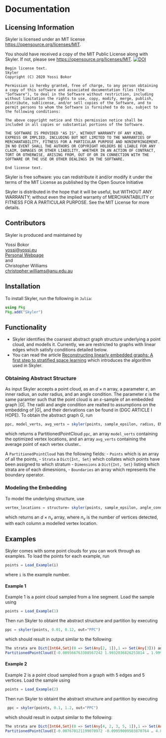 # Documentation

## Licensing Information

Skyler is licensed under an MIT license <https://opensource.org/licenses/MIT>.

You should have received a copy of the MIT Public License along with Skyler.  If not, please see <https://opensource.org/licenses/MIT>.
[![DOI](https://zenodo.org/badge/252151758.svg)](https://zenodo.org/badge/latestdoi/252151758)


```
Begin license text.
Skyler
Copyright (C) 2020 Yossi Bokor

Permission is hereby granted, free of charge, to any person obtaining a copy of this software and associated documentation files (the "Software"), to deal in the Software without restriction, including without limitation the rights to use, copy, modify, merge, publish, distribute, sublicense, and/or sell copies of the Software, and to permit persons to whom the Software is furnished to do so, subject to the following conditions:

The above copyright notice and this permission notice shall be included in all copies or substantial portions of the Software.

THE SOFTWARE IS PROVIDED "AS IS", WITHOUT WARRANTY OF ANY KIND, EXPRESS OR IMPLIED, INCLUDING BUT NOT LIMITED TO THE WARRANTIES OF MERCHANTABILITY, FITNESS FOR A PARTICULAR PURPOSE AND NONINFRINGEMENT. IN NO EVENT SHALL THE AUTHORS OR COPYRIGHT HOLDERS BE LIABLE FOR ANY CLAIM, DAMAGES OR OTHER LIABILITY, WHETHER IN AN ACTION OF CONTRACT, TORT OR OTHERWISE, ARISING FROM, OUT OF OR IN CONNECTION WITH THE SOFTWARE OR THE USE OR OTHER DEALINGS IN THE SOFTWARE.

End license text.
```

Skyler is free software: you can redistribute it and/or modify
 it under the terms of the MIT License as published by
 the Open Source Initiative

 Skyler is distributed in the hope that it will be useful, but WITHOUT ANY WARRANTY; without even the implied warranty of MERCHANTABILITY or FITNESS FOR A PARTICULAR PURPOSE.  See the MIT License for more details.

## Contributors

Skyler is produced and maintained by

Yossi Bokor \
<yossi@yossi.eu> \
[Personal Webpage](http://yossi.eu) \
and \
Christopher Williams\
<christopher.williams@anu.edu.au>
## Installation
To install Skyler, run the following in `Julia`:
```julia
using Pkg
Pkg.add("Skyler")
```

## Functionality
- Skyler identifies the coarsest abstract graph structure underlying a point cloud, and modells it. Currently, we are restricted to graphs with linear edges which satisfy conditions detailed below. 
- You can read the article [Reconstructing linearly embedded graphs: A first step to stratified space learning](https://www.aimsciences.org/article/doi/10.3934/fods.2021026) which introduces the algorithm used in Skyler.
 </ul>


### Obtaining Abstract Structure

As input Skyler accepts a point cloud, as an $d \times n$ array, a parameter $\varepsilon$, an inner radius, an outer radius, and an angle condition. The parameter $\varepsilon$ is the same paramter such that the point cloud is an $\varepsilon$-sample of an embedded graph $|G|$. The radii and angle condition are realted to assumptions on the embedding of $|G|$, and their derivations can be found in (DGC ARTICLE I HOPE). To obtain the abstract graph $G$, run 

```julia
ppc, model_verts, avg_verts = skyler(points, sample_epsilon, radius, EM_it=3, sigma=sample_epsilon/2)
```

which returns a PartitionedPointCloud  `ppc`, an array `model_verts` containing the optimized vertex locations, and an array `avg_verts` containing the average point of each vertex cluster..

A `PartitionedPointCloud` has the following fields:
	- `Points` which is an array of all the points,
	- `Strata` a `Dict{Int, Set}` which collates which points have been assigned to which stratum
	- `Dimensions` a `Dict{Int, Set}` listing which strata are of each dimesnions, 
	- `Boundaries` an array which represents the boundary operator.
	

### Modeling the Embedding

To model the underlying structure, use 

```julia
vertex_locations = structure= skyler(points, sample_epsilon, angle_condition, inner_radius, outer_radius, vertex_threshold, edge_threshold)
```

which returns an $d \times n_v$ array, where $n_v$ is the number of vertices detected, with each column a modelled vertex location.

## Examples

Skyler comes with some point clouds for you can work through as examples. To load the points for each example, run

```julia
points = Load_Example(i)
```
where `i` is the example number.

#### Example 1

Example 1 is a point cloud sampled from a line segment. Load the sample using 

```julia
points = Load_Example(1)
```

Then run Skyler to obtaint the abstract structure and partition by executing 

```julia
ppc = skyler(points, 0.01, 0.12, out="PPC")
```
which should result in output similar to the following:

```julia
The strata are Dict{Int64,Set}(0 => Set(Any[2, 1]),1 => Set(Any[3])) and the boundary matrix is  [0.0 0.0 1.0; 0.0 0.0 1.0; 0.0 0.0 0.0].
PartitionedPointCloud([-0.009566763308567242 1.9932036826253814 … 1.999301914407944 2.003116429018376; -0.0028076084902411745 0.9975271026710401 … 0.9951311441125332 0.99744890927049], Dict{Int64,Set}(2 => Set(Any[2, 441, 442, 432, 447, 428, 430, 437, 435, 431  …  434, 429, 444, 436, 446, 439, 440, 450, 438, 449]),3 => Set(Any[288, 306, 29, 300, 289, 74, 176, 57, 285, 318  …  341, 186, 321, 420, 423, 271, 23, 315, 322, 218]),1 => Set(Any[12, 4, 18, 3, 16, 11, 5, 21, 20, 7, 9, 13, 10, 14, 19, 17, 8, 15, 6, 1])), Dict{Int64,Set}(0 => Set(Any[2, 1]),1 => Set(Any[3])), [0.0 0.0 1.0; 0.0 0.0 1.0; 0.0 0.0 0.0])
```


#### Example 2 

Example 2 is a point cloud sampled from a graph with 5 edges and 5 vertices. Load the sample using 

```julia
points = Load_Example(2)
```

Then run Skyler to obtaint the abstract structure and partition by executing 

```julia
 ppc = skyler(points, 0.1, 1.2, out="PPC")
```
which should result in output similar to the following:

```julia
The strata are Dict{Int64,Set}(0 => Set(Any[4, 2, 3, 5, 1]),1 => Set(Any[7, 9, 10, 8, 6])) and the boundary matrix is  [0.0 0.0 0.0 0.0 0.0 1.0 1.0 0.0 0.0 1.0; 0.0 0.0 0.0 0.0 0.0 0.0 0.0 1.0 1.0 0.0; 0.0 0.0 0.0 0.0 0.0 0.0 0.0 0.0 1.0 1.0; 0.0 0.0 0.0 0.0 0.0 0.0 1.0 1.0 0.0 0.0; 0.0 0.0 0.0 0.0 0.0 1.0 0.0 0.0 0.0 0.0; 0.0 0.0 0.0 0.0 0.0 0.0 0.0 0.0 0.0 0.0; 0.0 0.0 0.0 0.0 0.0 0.0 0.0 0.0 0.0 0.0; 0.0 0.0 0.0 0.0 0.0 0.0 0.0 0.0 0.0 0.0; 0.0 0.0 0.0 0.0 0.0 0.0 0.0 0.0 0.0 0.0; 0.0 0.0 0.0 0.0 0.0 0.0 0.0 0.0 0.0 0.0].
PartitionedPointCloud([-0.007670121199078972 -0.09959009503870764 … 4.8232765059435225 4.923038846261083; -0.007670121199078972 -0.09959009503870764 … 0.5335914379931135 0.5214683517413553; -0.007670121199078972 -0.09959009503870764 … 3.4192839435193365 3.4814584770681027], Dict{Int64,Set}(7 => Set(Any[241, 197, 215, 249, 207, 201, 283, 252, 182, 279  …  268, 281, 243, 191, 222, 277, 271, 255, 218, 276]),4 => Set(Any[288, 306, 300, 296, 428, 289, 435, 20, 285, 448  …  24, 429, 427, 446, 439, 23, 305, 438, 449, 301]),9 => Set(Any[532, 520, 491, 478, 542, 499, 477, 509, 494, 521  …  519, 560, 540, 535, 562, 485, 502, 498, 496, 508]),10 => Set(Any[633, 658, 654, 624, 611, 614, 625, 612, 616, 664  …  629, 666, 667, 646, 663, 657, 640, 676, 661, 659]),2 => Set(Any[461, 11, 464, 462, 8, 323, 458, 318, 459, 308  …  319, 456, 321, 454, 312, 317, 463, 472, 315, 322]),3 => Set(Any[584, 574, 698, 699, 566, 582, 573, 569, 694, 14  …  576, 688, 695, 578, 689, 580, 687, 686, 15, 581]),5 => Set(Any[148, 136, 25, 147, 29, 151, 144, 155, 142, 150  …  26, 146, 138, 145, 28, 149, 27, 137, 141, 30]),8 => Set(Any[329, 370, 365, 391, 400, 342, 384, 375, 372, 407  …  415, 341, 378, 389, 420, 423, 424, 358, 349, 405]),6 => Set(Any[89, 134, 131, 74, 57, 78, 112, 70, 106, 121  …  81, 98, 51, 73, 119, 53, 116, 123, 56, 108]),1 => Set(Any[47, 32, 2, 40, 587, 171, 39, 46, 158, 43  …  5, 45, 163, 168, 588, 603, 164, 602, 41, 1])…), Dict{Int64,Set}(0 => Set(Any[4, 2, 3, 5, 1]),1 => Set(Any[7, 9, 10, 8, 6])), [0.0 0.0 … 0.0 1.0; 0.0 0.0 … 1.0 0.0; … ; 0.0 0.0 … 0.0 0.0; 0.0 0.0 … 0.0 0.0])
```
